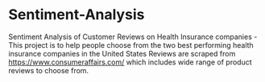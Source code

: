 # Sentiment-Analysis
Sentiment Analysis of Customer Reviews on Health Insurance companies - 
This project is to help people choose from the two best performing health insurance companies in the United States
Reviews are scraped from https://www.consumeraffairs.com/ which includes wide range of product reviews to choose from.
